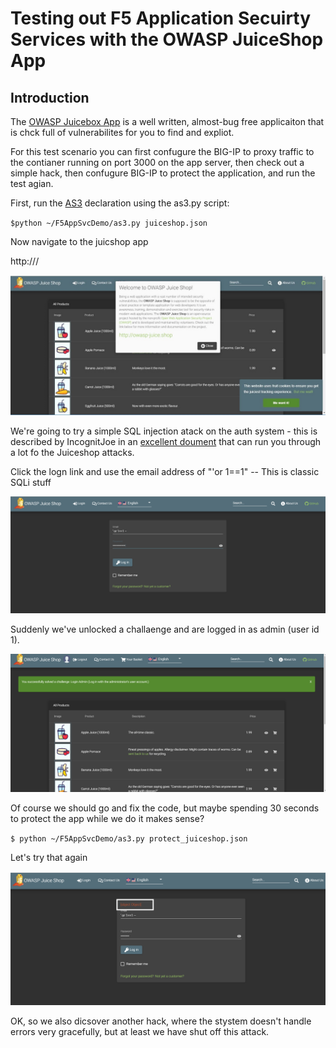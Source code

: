 # Testing out F5 Application Secuirty Services with the OWASP JuiceShop App


## Introduction 

The [OWASP Juicebox App](https://www.owasp.org/index.php/OWASP_Juice_Shop_Project) is a well written, almost-bug free applicaiton that is chck full of vulnerabilites for you to find and expliot.  

For this test scenario you can first confugure the BIG-IP to proxy traffic to the contianer running on port 3000 on the app server, then check out a simple hack, then confugure BIG-IP to protect the application, and run the test agian. 

First, run the [AS3](http://clouddocs.f5.com/products/extensions/f5-appsvcs-extension/latest/) declaration using the as3.py script:

`$python ~/F5AppSvcDemo/as3.py juiceshop.json`


Now navigate to the juicshop app

http://<ipaddress of your BIG-IP install>/

![alt text](https://github.com/RuncibleSpoon/F5AppSvcDemo/raw/master/images/juiceshop1.jpg "Juiceshop App")

We're going to try a simple SQL injection atack on the auth system - this is described by IncognitJoe in an [excellent doument](https://incognitjoe.github.io/hacking-the-juice-shop.html) that can run you through a lot fo the Juiceshop attacks.

Click the logn link and use the email address of "'or 1==1" --  This is classic SQLi stuff

![alt text](https://github.com/RuncibleSpoon/F5AppSvcDemo/raw/master/images/juiceshop2.png  "Juiceshop App")

Suddenly we've unlocked a challaenge and are logged in as admin (user id 1). 

![alt text](https://github.com/RuncibleSpoon/F5AppSvcDemo/raw/master/images/juiceshop3.png  "Hacked Juiceshop App")

Of course we should go and fix the code, but maybe spending 30 seconds to protect the app while we do it makes sense?


`$ python ~/F5AppSvcDemo/as3.py protect_juiceshop.json`

Let's try that again

![alt text](https://github.com/RuncibleSpoon/F5AppSvcDemo/raw/master/images/juiceshop4.png "Juiceshop App")

OK, so we also dicsover another hack, where the stystem doesn't handle errors very gracefully, but at least we have shut off this attack. 




